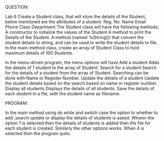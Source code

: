 QUESTION:

Lab 6
Create a Student class, that will store the details of the Student, below mentioned are the attributes of a student.
Reg. No.
Name
Email
Phone
Class
Department
The Student class will have the following methods:
A constructor to initialize the values of the Student
A method to print the Details of the Student.
A method (named 'toString()) that convert the student details to string, and can be used to write the student details to file.
In the main-method class, create an array of Student Class to hold maximum details of 100 Students.

In the menu-driven program, the menu options will have
Add a student
Adds the details of 1 student to the array of Student.
Search for a student
Search for the details of a student from the array of Student.
Searching can be done with Name or Register Number.
Update the details of a student
Update the student details based on the search based on name or register number.
Display all students
Displays the details of all students.
Save the details of each student in a file, with the student name as filename.



PROGRAM:
 
 In the main method using do while and switch case the option to whether to add ,search update or display the details of students is asked.
 Whwen the option 1 is selected then the details of students is added then the file for each student is created.
 Similarly the other options works.
When 4 is selected then the program quits.

